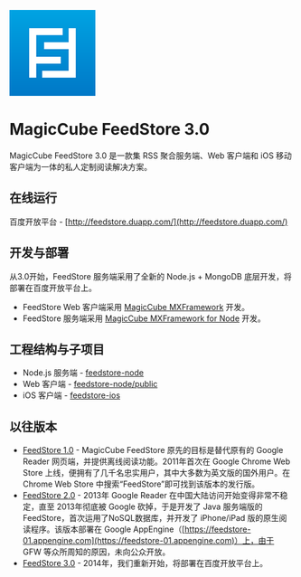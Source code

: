 ![](https://raw.githubusercontent.com/MagicCube/feedstore-3.0/master/feedstore-ios/Resources/Images.xcassets/AppIcon.appiconset/app-icon-152.png)

# MagicCube FeedStore 3.0
MagicCube FeedStore 3.0 是一款集 RSS 聚合服务端、Web 客户端和 iOS 移动客户端为一体的私人定制阅读解决方案。

## 在线运行
百度开放平台 - [http://feedstore.duapp.com/](http://feedstore.duapp.com/)

## 开发与部署
从3.0开始，FeedStore 服务端采用了全新的 Node.js + MongoDB 底层开发，将部署在百度开放平台上。
* FeedStore Web 客户端采用 [MagicCube MXFramework](https://github.com/MagicCube/mxframework-core) 开发。
* FeedStore 服务端采用 [MagicCube MXFramework for Node](https://github.com/MagicCube/mxframework-node) 开发。

## 工程结构与子项目
* Node.js 服务端 - [feedstore-node](https://github.com/MagicCube/feedstore-3.0/tree/master/feedstore-node)
* Web 客户端 - [feedstore-node/public](https://github.com/MagicCube/feedstore-3.0/tree/master/feedstore-node/public)
* iOS 客户端 - [feedstore-ios](https://github.com/MagicCube/feedstore-3.0/tree/master/feedstore-ios)

## 以往版本
* [FeedStore 1.0](https://github.com/MagicCube/Former_FeedStore) - MagicCube FeedStore 原先的目标是替代原有的 Google Reader 网页端，并提供离线阅读功能。2011年首次在 Google Chrome Web Store 上线，便拥有了几千名忠实用户，其中大多数为英文版的国外用户。在 Chrome Web Store 中搜索“FeedStore”即可找到该版本的发行版。
* [FeedStore 2.0](https://github.com/MagicCube/FeedStore) - 2013年 Google Reader 在中国大陆访问开始变得非常不稳定，直至 2013年彻底被 Google 砍掉，于是开发了 Java 服务端版的 FeedStore，首次运用了NoSQL数据库，并开发了 iPhone/iPad 版的原生阅读程序。该版本部署在 Google AppEngine（[https://feedstore-01.appengine.com](https://feedstore-01.appengine.com)）上，由于 GFW 等众所周知的原因，未向公众开放。
* [FeedStore 3.0](https://github.com/MagicCube/FeedStore-3.0) - 2014年，我们重新开始，将部署在百度开放平台上。
